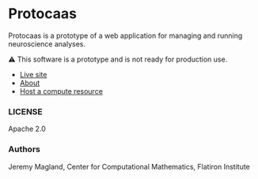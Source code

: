 # Protocaas

Protocaas is a prototype of a web application for managing and running neuroscience analyses.

:warning: This software is a prototype and is not ready for production use.

* [Live site](https://protocaas.vercel.app)
* [About](https://protocaas.vercel.app/about)
* [Host a compute resource](./doc/host_compute_resource.md)

### LICENSE

Apache 2.0

### Authors

Jeremy Magland, Center for Computational Mathematics, Flatiron Institute